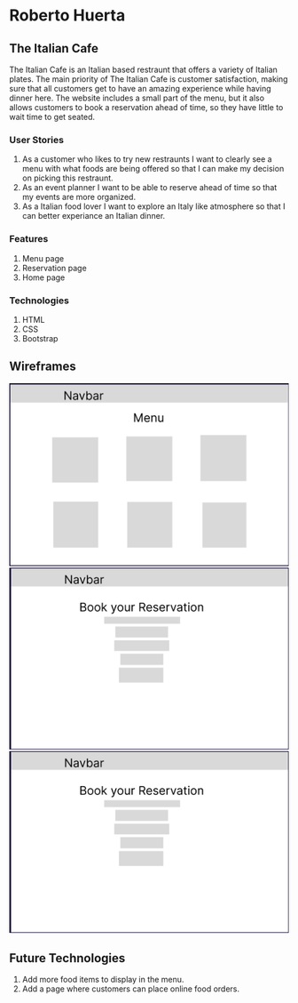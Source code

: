# Roberto Huerta

## The Italian Cafe
The Italian Cafe is an Italian based restraunt that offers a variety of Italian plates. The main priority of The Italian Cafe is customer satisfaction, making sure that all customers get to have an amazing experience while having dinner here. The website includes a small part of the menu, but it also allows customers to book a reservation ahead of time, so they have little to wait time to get seated.

### User Stories
1. As a customer who likes to try new restraunts I want to clearly see a menu with what foods are being offered so that I can make my decision on picking this restraunt.
2. As an event planner I want to be able to reserve ahead of time so that my events are more organized.
3. As a Italian food lover I want to explore an Italy like atmosphere so that I can better experiance an Italian dinner.


### Features
1. Menu page
2. Reservation page
3. Home page

### Technologies
1. HTML
2. CSS
3. Bootstrap

## Wireframes
![alt text](images/MenuWireframe.png)
![alt text](images/ReservationWireframe.png)
![alt text](images/ReservationWireframe.png)

## Future Technologies
1. Add more food items to display in the menu.
2. Add a page where customers can place online food orders.